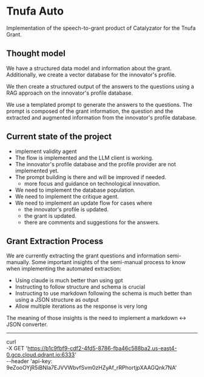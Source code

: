 # Tnufa Auto

Implementation of the speech-to-grant product of Catalyzator for the Tnufa Grant.

## Thought model

We have a structured data model and information about the grant.
Additionally, we create a vector database for the innovator's profile.

We then create a structured output of the answers to the questions using a RAG approach on the innovator's profile database.

We use a templated prompt to generate the answers to the questions.
The prompt is composed of the grant information, the question and the extracted and augmented information from the innovator's profile database.

## Current state of the project

- implement validity agent
- The flow is implemented and the LLM client is working.
- The innovator's profile database and the profile provider are not implemented yet.
- The prompt building is there and will be improved if needed.
    - more focus and guidance on technological innovation.
- We need to implement the database population.
- We need to implement the critique agent.
- We need to implement an update flow for cases where
    - the innovator's profile is updated.
    - the grant is updated.
    - there are comments and suggestions for the answers.

## Grant Extraction Process

We are currently extracting the grant questions and information semi-manually.
Some important insights of the semi-manual process to know when implementing the automated extraction:

- Using claude is much better than using gpt
- Instructing to follow structure and schema is crucial
- Instructing to use markdown following the schema is much better than using a JSON structure as output
- Allow multiple iterations as the response is very long

The meaning of those insights is the need to implement a markdown <-> JSON converter.

---

curl \
    -X GET 'https://b1c9fbf9-cdf2-4fd5-8786-fba46c588ba2.us-east4-0.gcp.cloud.qdrant.io:6333' \
    --header 'api-key: 9eZooOYjR5iBNIa7EJVVWbvfSvm0zHZyAf_rRPhortjpXAAGQnk7NA'